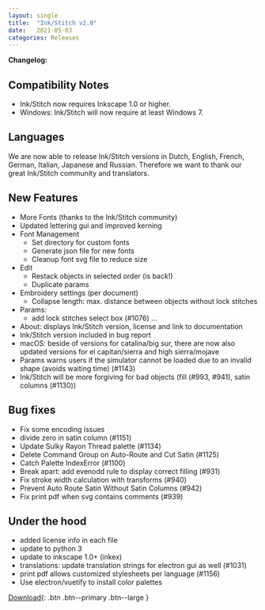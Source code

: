 ```yaml
---
layout: single
title:  "Ink/Stitch v2.0"
date:   2021-05-03
categories: Releases
---
```

**Changelog:**

## Compatibility Notes

- Ink/Stitch now requires Inkscape 1.0 or higher.
- Windows: Ink/Stitch will now require at least Windows 7.

## Languages

We are now able to release Ink/Stitch versions in Dutch, English, French, German, Italian, Japanese and Russian.
Therefore we want to thank our great Ink/Stitch community and translators.

## New Features

- More Fonts (thanks to the Ink/Stitch community)
- Updated lettering gui and improved kerning
- Font Management
  - Set directory for custom fonts
  - Generate json file for new fonts
  - Cleanup font svg file to reduce size
- Edit
  - Restack objects in selected order (is back!)
  - Duplicate params
- Embroidery settings (per document)
  - Collapse length: max. distance between objects without lock stitches
- Params:
  - add lock stitches select box (#1076)  …
- About: displays Ink/Stitch version, license and link to documentation
- Ink/Stitch version included in bug report
- macOS: beside of versions for catalina/big sur, there are now also updated versions for el capitan/sierra and high sierra/mojave
- Params warns users if the simulator cannot be loaded due to an invalid shape (avoids waiting time) (#1143)
- Ink/Stitch will be more forgiving for bad objects (fill (#993, #941), satin columns (#1130))

## Bug fixes

- Fix some encoding issues
- divide zero in satin column (#1151)
- Update Sulky Rayon Thread palette (#1134)
- Delete Command Group on Auto-Route and Cut Satin (#1125)
- Catch Palette IndexError (#1100)
- Break apart: add evenodd rule to display correct filling (#931)
- Fix stroke width calculation with transforms (#940)
- Prevent Auto Route Satin Without Satin Columns (#942)
- Fix print pdf when svg contains comments (#939)

## Under the hood

- added license info in each file
- update to python 3
- update to inkscape 1.0+ (inkex)
- translations: update translation strings for electron gui as well (#1031)
- print pdf allows customized stylesheets per language (#1156)
- Use electron/vuetify to install color palettes

[Download](https://github.com/inkstitch/inkstitch/releases/tag/v2.0.0){: .btn .btn--primary .btn--large }
